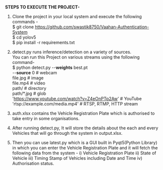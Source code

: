 <b>STEPS TO EXECUTE THE PROJECT-</b>

1. Clone the project in your local system and execute the following commands - </br>
   $ git clone https://github.com/swastik8750/Vaahan-Authentication-System</br>
   $ cd yolov5</br>
   $ pip install -r requirements.txt</br>
   
2. detect.py runs inference/detection on a variety of sources.</br>You can run this Project on various streams using the following command-</br>
   $ python detect.py --<b>weights</b> best.pt </br>--<b>source</b> 0  # webcam</br>
                                                 file.jpg  # image </br>
                                                 file.mp4  # video</br>
                                                 path/  # directory</br>
                                                 path/*.jpg  # glob</br>
                                                 'https://www.youtube.com/watch?v=Z4eOnPTp2Aw'  # YouTube</br>
                                                 'rtsp://example.com/media.mp4'  # RTSP, RTMP, HTTP stream</br>
                                             
3. auth.xlsx contains the Vehicle Registration Plate which is authorised to take entry in some organisations.
4. After running detect.py, It will store the details about the each and every Vehicles that will go through the system in output.xlsx.
5. Then you can use latest.py which is a GUI built in Pyqt5(Python Library) in which you can enter the Vehicle Registration Plate and it will fetch the following data
   from the system -
   i) Vehicle Registration Plate
   ii) State of Vehicle
   iii) Timing Stamp of Vehicles including Date and Time
   iv) Authorisation status.
